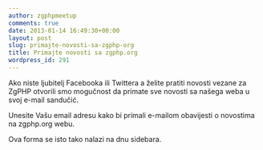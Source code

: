 ```yaml
---
author: zgphpmeetup
comments: true
date: 2013-01-14 16:49:30+00:00
layout: post
slug: primajte-novosti-sa-zgphp-org
title: Primajte novosti sa zgphp.org
wordpress_id: 291
---
```


Ako niste ljubitelj Facebooka ili Twittera a želite pratiti novosti vezane za ZgPHP otvorili smo mogučnost da primate sve novosti sa našega weba u svoj e-mail sandučić. 






Unesite Vašu email adresu kako bi primali e-mailom obavijesti o novostima na zgphp.org webu.

  











<!-- more -->

Ova forma se isto tako nalazi na dnu sidebara.
